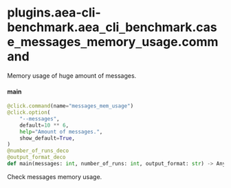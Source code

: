 <a id="plugins.aea-cli-benchmark.aea_cli_benchmark.case_messages_memory_usage.command"></a>

# plugins.aea-cli-benchmark.aea`_`cli`_`benchmark.case`_`messages`_`memory`_`usage.command

Memory usage of huge amount of messages.

<a id="plugins.aea-cli-benchmark.aea_cli_benchmark.case_messages_memory_usage.command.main"></a>

#### main

```python
@click.command(name="messages_mem_usage")
@click.option(
    "--messages",
    default=10 ** 6,
    help="Amount of messages.",
    show_default=True,
)
@number_of_runs_deco
@output_format_deco
def main(messages: int, number_of_runs: int, output_format: str) -> Any
```

Check messages memory usage.

